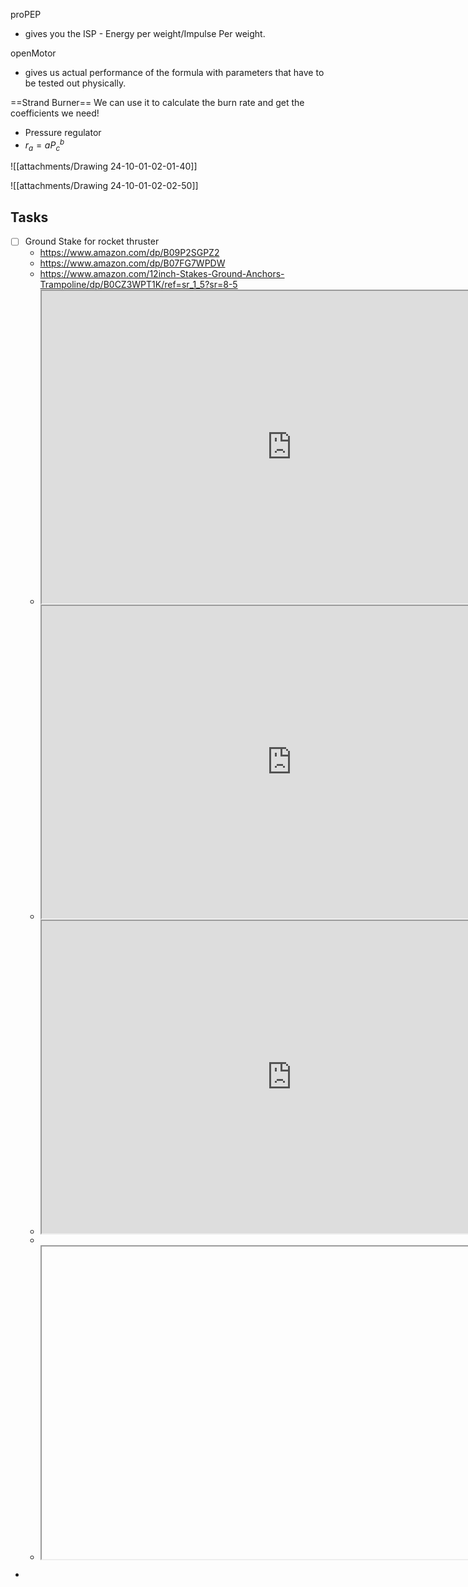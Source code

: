 proPEP
- gives you the ISP - Energy per weight/Impulse Per weight.

openMotor
- gives us actual performance of the formula with parameters that have to be tested out physically.



==Strand Burner==
We can use it to calculate the burn rate and get the coefficients we need!

- Pressure regulator
- $r_a=aP_c^b$



![[attachments/Drawing 24-10-01-02-01-40]]

![[attachments/Drawing 24-10-01-02-02-50]]


## Tasks
- [ ] Ground Stake for rocket thruster
	- https://www.amazon.com/dp/B09P2SGPZ2
	- https://www.amazon.com/dp/B07FG7WPDW
	- https://www.amazon.com/12inch-Stakes-Ground-Anchors-Trampoline/dp/B0CZ3WPT1K/ref=sr_1_5?sr=8-5
	- <center><iframe width="800" height="500" src="  https://www.amazon.com/dp/B07FG7WPDW "></iframe></center>
	- <center><iframe width="800" height="500" src="  https://www.amazon.com/dp/B09P2SGPZ2 "></iframe></center>
	- <center><iframe width="800" height="500" src="  https://www.amazon.com/dp/B09P2SGPZ2 "></iframe></center>
	- 
	- <center><iframe width="800" height="500" src="  "></iframe></center>
- 